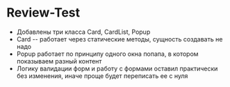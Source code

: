 # Review-Test

- Добавлены три класса Card, CardList, Popup
- Card -- работает через статические методы, сущность создавать не надо
- Popup работает по принципу одного окна попапа, в котором показываем разный контент
- Логику валидации форм и работу с формами оставил практически без изменения, иначе проще будет переписать ее с нуля
